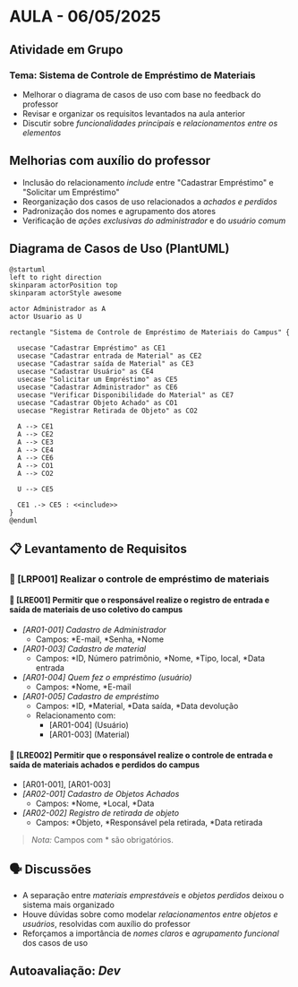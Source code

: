 # AULA - 06/05/2025

## Atividade em Grupo  
### Tema: Sistema de Controle de Empréstimo de Materiais  
- Melhorar o diagrama de casos de uso com base no feedback do professor  
- Revisar e organizar os requisitos levantados na aula anterior  
- Discutir sobre *funcionalidades principais* e *relacionamentos entre os elementos*  

## Melhorias com auxílio do professor  
- Inclusão do relacionamento *include* entre "Cadastrar Empréstimo" e "Solicitar um Empréstimo"  
- Reorganização dos casos de uso relacionados a *achados e perdidos*  
- Padronização dos nomes e agrupamento dos atores  
- Verificação de *ações exclusivas do administrador* e do *usuário comum*

## Diagrama de Casos de Uso (PlantUML)

```plantuml
@startuml
left to right direction
skinparam actorPosition top
skinparam actorStyle awesome

actor Administrador as A
actor Usuario as U

rectangle "Sistema de Controle de Empréstimo de Materiais do Campus" {
  
  usecase "Cadastrar Empréstimo" as CE1
  usecase "Cadastrar entrada de Material" as CE2
  usecase "Cadastrar saída de Material" as CE3
  usecase "Cadastrar Usuário" as CE4
  usecase "Solicitar um Empréstimo" as CE5
  usecase "Cadastrar Administrador" as CE6
  usecase "Verificar Disponibilidade do Material" as CE7
  usecase "Cadastrar Objeto Achado" as CO1
  usecase "Registrar Retirada de Objeto" as CO2

  A --> CE1
  A --> CE2
  A --> CE3
  A --> CE4
  A --> CE6
  A --> CO1
  A --> CO2

  U --> CE5

  CE1 .-> CE5 : <<include>>
}
@enduml
```
## 📋 Levantamento de Requisitos

### 🔹 [LRP001] Realizar o controle de empréstimo de materiais  
#### 🔸 [LRE001] Permitir que o responsável realize o registro de entrada e saída de materiais de uso coletivo do campus  
- *[AR01-001] Cadastro de Administrador*  
  - Campos: \*E-mail, \*Senha, \*Nome  
- *[AR01-003] Cadastro de material*  
  - Campos: \*ID, Número patrimônio, \*Nome, \*Tipo, local, \*Data entrada  
- *[AR01-004] Quem fez o empréstimo (usuário)*  
  - Campos: \*Nome, \*E-mail  
- *[AR01-005] Cadastro de empréstimo*  
  - Campos: \*ID, \*Material, \*Data saída, \*Data devolução  
  - Relacionamento com:  
    - [AR01-004] (Usuário)  
    - [AR01-003] (Material)  

#### 🔸 [LRE002] Permitir que o responsável realize o controle de entrada e saída de materiais achados e perdidos do campus  
- [AR01-001], [AR01-003]  
- *[AR02-001] Cadastro de Objetos Achados*  
  - Campos: \*Nome, \*Local, \*Data  
- *[AR02-002] Registro de retirada de objeto*  
  - Campos: \*Objeto, \*Responsável pela retirada, \*Data retirada  

> *Nota:* Campos com * são obrigatórios.

## 🗣️ Discussões  
- A separação entre *materiais emprestáveis* e *objetos perdidos* deixou o sistema mais organizado  
- Houve dúvidas sobre como modelar *relacionamentos entre objetos e usuários*, resolvidas com auxílio do professor  
- Reforçamos a importância de *nomes claros* e *agrupamento funcional* dos casos de uso  

## Autoavaliação: *Dev*
